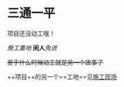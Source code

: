 # 三通一平
项目还没动工哦！  
  
*施工重地*  **闲人***免进*   
  
~~至于什么时候动工就是另一个故事了~~  
  
++项目++的另一个==工地==见[施工现场](https://labsambi.github.io/helloDecember/ "工地")
